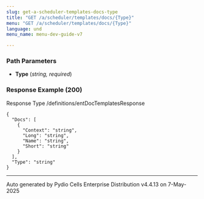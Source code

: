 ```yaml
---
slug: get-a-scheduler-templates-docs-type
title: "GET /a/scheduler/templates/docs/{Type}"
menu: "GET /a/scheduler/templates/docs/{Type}"
language: und
menu_name: menu-dev-guide-v7

---
```








 
  


### Path Parameters

 - **Type** (_string, required_) 




### Response Example (200)
Response Type /definitions/entDocTemplatesResponse

```
{
  "Docs": [
    {
      "Context": "string",
      "Long": "string",
      "Name": "string",
      "Short": "string"
    }
  ],
  "Type": "string"
}
```




---
Auto generated by Pydio Cells Enterprise Distribution v4.4.13 on 7-May-2025
